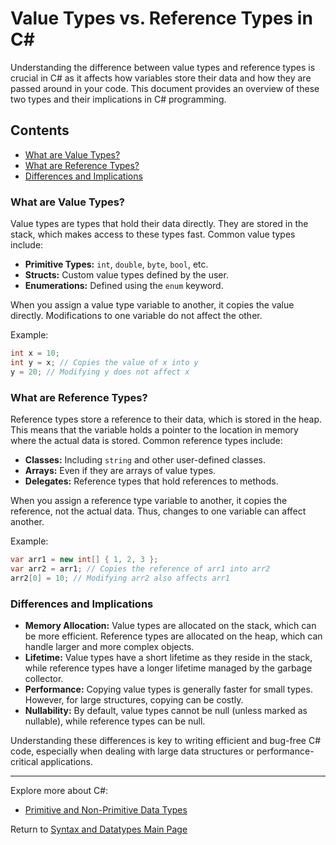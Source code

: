 # Value Types vs. Reference Types in C#

Understanding the difference between value types and reference types is crucial in C# as it affects how variables store their data and how they are passed around in your code. This document provides an overview of these two types and their implications in C# programming.

## Contents

- [What are Value Types?](#what-are-value-types)
- [What are Reference Types?](#what-are-reference-types)
- [Differences and Implications](#differences-and-implications)

### What are Value Types?

Value types are types that hold their data directly. They are stored in the stack, which makes access to these types fast. Common value types include:

- **Primitive Types:** `int`, `double`, `byte`, `bool`, etc.
- **Structs:** Custom value types defined by the user.
- **Enumerations:** Defined using the `enum` keyword.

When you assign a value type variable to another, it copies the value directly. Modifications to one variable do not affect the other.

Example:
```csharp
int x = 10;
int y = x; // Copies the value of x into y
y = 20; // Modifying y does not affect x
```

### What are Reference Types?

Reference types store a reference to their data, which is stored in the heap. This means that the variable holds a pointer to the location in memory where the actual data is stored. Common reference types include:

- **Classes:** Including `string` and other user-defined classes.
- **Arrays:** Even if they are arrays of value types.
- **Delegates:** Reference types that hold references to methods.

When you assign a reference type variable to another, it copies the reference, not the actual data. Thus, changes to one variable can affect another.

Example:
```csharp
var arr1 = new int[] { 1, 2, 3 };
var arr2 = arr1; // Copies the reference of arr1 into arr2
arr2[0] = 10; // Modifying arr2 also affects arr1
```

### Differences and Implications

- **Memory Allocation:** Value types are allocated on the stack, which can be more efficient. Reference types are allocated on the heap, which can handle larger and more complex objects.
- **Lifetime:** Value types have a short lifetime as they reside in the stack, while reference types have a longer lifetime managed by the garbage collector.
- **Performance:** Copying value types is generally faster for small types. However, for large structures, copying can be costly.
- **Nullability:** By default, value types cannot be null (unless marked as nullable), while reference types can be null.

Understanding these differences is key to writing efficient and bug-free C# code, especially when dealing with large data structures or performance-critical applications.

---

Explore more about C#:
- [Primitive and Non-Primitive Data Types](./Primitive_and_Non_Primitive_Datatypes.md)

Return to [Syntax and Datatypes Main Page](./README.md)
